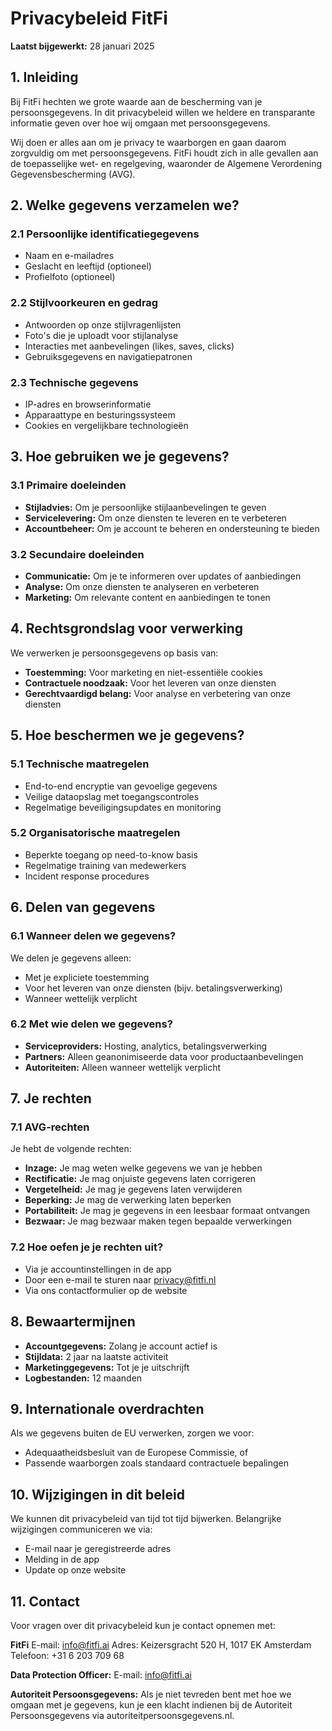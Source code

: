 # Privacybeleid FitFi

**Laatst bijgewerkt:** 28 januari 2025

## 1. Inleiding

Bij FitFi hechten we grote waarde aan de bescherming van je persoonsgegevens. In dit privacybeleid willen we heldere en transparante informatie geven over hoe wij omgaan met persoonsgegevens.

Wij doen er alles aan om je privacy te waarborgen en gaan daarom zorgvuldig om met persoonsgegevens. FitFi houdt zich in alle gevallen aan de toepasselijke wet- en regelgeving, waaronder de Algemene Verordening Gegevensbescherming (AVG).

## 2. Welke gegevens verzamelen we?

### 2.1 Persoonlijke identificatiegegevens
- Naam en e-mailadres
- Geslacht en leeftijd (optioneel)
- Profielfoto (optioneel)

### 2.2 Stijlvoorkeuren en gedrag
- Antwoorden op onze stijlvragenlijsten
- Foto's die je uploadt voor stijlanalyse
- Interacties met aanbevelingen (likes, saves, clicks)
- Gebruiksgegevens en navigatiepatronen

### 2.3 Technische gegevens
- IP-adres en browserinformatie
- Apparaattype en besturingssysteem
- Cookies en vergelijkbare technologieën

## 3. Hoe gebruiken we je gegevens?

### 3.1 Primaire doeleinden
- **Stijladvies:** Om je persoonlijke stijlaanbevelingen te geven
- **Servicelevering:** Om onze diensten te leveren en te verbeteren
- **Accountbeheer:** Om je account te beheren en ondersteuning te bieden

### 3.2 Secundaire doeleinden
- **Communicatie:** Om je te informeren over updates of aanbiedingen
- **Analyse:** Om onze diensten te analyseren en verbeteren
- **Marketing:** Om relevante content en aanbiedingen te tonen

## 4. Rechtsgrondslag voor verwerking

We verwerken je persoonsgegevens op basis van:
- **Toestemming:** Voor marketing en niet-essentiële cookies
- **Contractuele noodzaak:** Voor het leveren van onze diensten
- **Gerechtvaardigd belang:** Voor analyse en verbetering van onze diensten

## 5. Hoe beschermen we je gegevens?

### 5.1 Technische maatregelen
- End-to-end encryptie van gevoelige gegevens
- Veilige dataopslag met toegangscontroles
- Regelmatige beveiligingsupdates en monitoring

### 5.2 Organisatorische maatregelen
- Beperkte toegang op need-to-know basis
- Regelmatige training van medewerkers
- Incident response procedures

## 6. Delen van gegevens

### 6.1 Wanneer delen we gegevens?
We delen je gegevens alleen:
- Met je expliciete toestemming
- Voor het leveren van onze diensten (bijv. betalingsverwerking)
- Wanneer wettelijk verplicht

### 6.2 Met wie delen we gegevens?
- **Serviceproviders:** Hosting, analytics, betalingsverwerking
- **Partners:** Alleen geanonimiseerde data voor productaanbevelingen
- **Autoriteiten:** Alleen wanneer wettelijk verplicht

## 7. Je rechten

### 7.1 AVG-rechten
Je hebt de volgende rechten:
- **Inzage:** Je mag weten welke gegevens we van je hebben
- **Rectificatie:** Je mag onjuiste gegevens laten corrigeren
- **Vergetelheid:** Je mag je gegevens laten verwijderen
- **Beperking:** Je mag de verwerking laten beperken
- **Portabiliteit:** Je mag je gegevens in een leesbaar formaat ontvangen
- **Bezwaar:** Je mag bezwaar maken tegen bepaalde verwerkingen

### 7.2 Hoe oefen je je rechten uit?
- Via je accountinstellingen in de app
- Door een e-mail te sturen naar privacy@fitfi.nl
- Via ons contactformulier op de website

## 8. Bewaartermijnen

- **Accountgegevens:** Zolang je account actief is
- **Stijldata:** 2 jaar na laatste activiteit
- **Marketinggegevens:** Tot je je uitschrijft
- **Logbestanden:** 12 maanden

## 9. Internationale overdrachten

Als we gegevens buiten de EU verwerken, zorgen we voor:
- Adequaatheidsbesluit van de Europese Commissie, of
- Passende waarborgen zoals standaard contractuele bepalingen

## 10. Wijzigingen in dit beleid

We kunnen dit privacybeleid van tijd tot tijd bijwerken. Belangrijke wijzigingen communiceren we via:
- E-mail naar je geregistreerde adres
- Melding in de app
- Update op onze website

## 11. Contact

Voor vragen over dit privacybeleid kun je contact opnemen met:

**FitFi**
E-mail: info@fitfi.ai
Adres: Keizersgracht 520 H, 1017 EK Amsterdam
Telefoon: +31 6 203 709 68

**Data Protection Officer:**
E-mail: info@fitfi.ai

**Autoriteit Persoonsgegevens:**
Als je niet tevreden bent met hoe we omgaan met je gegevens, kun je een klacht indienen bij de Autoriteit Persoonsgegevens via autoriteitpersoonsgegevens.nl.